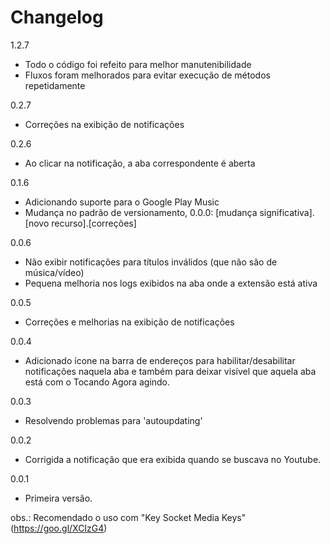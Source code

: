 # Changelog #

1.2.7
- Todo o código foi refeito para melhor manutenibilidade
- Fluxos foram melhorados para evitar execução de métodos repetidamente

0.2.7
- Correções na exibição de notificações

0.2.6
- Ao clicar na notificação, a aba correspondente é aberta

0.1.6
- Adicionando suporte para o Google Play Music
- Mudança no padrão de versionamento, 0.0.0: [mudança significativa].[novo recurso].[correções]

0.0.6
- Não exibir notificações para títulos inválidos (que não são de música/vídeo)
- Pequena melhoria nos logs exibidos na aba onde a extensão está ativa

0.0.5
- Correções e melhorias na exibição de notificações

0.0.4
- Adicionado ícone na barra de endereços para habilitar/desabilitar notificações naquela aba e também para deixar visível que aquela aba está com o Tocando Agora agindo.

0.0.3
- Resolvendo problemas para 'autoupdating'

0.0.2
- Corrigida a notificação que era exibida quando se buscava no Youtube.

0.0.1
- Primeira versão.


obs.: Recomendado o uso com "Key Socket Media Keys" (https://goo.gl/XCIzG4)